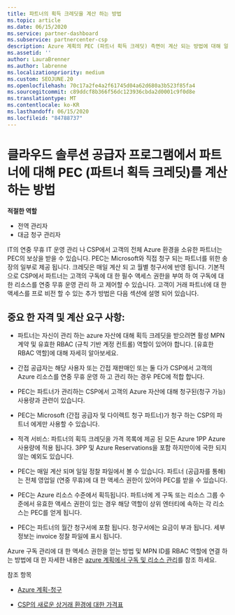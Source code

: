 ```yaml
---
title: 파트너의 획득 크레딧을 계산 하는 방법
ms.topic: article
ms.date: 06/15/2020
ms.service: partner-dashboard
ms.subservice: partnercenter-csp
description: Azure 계획의 PEC (파트너 획득 크레딧) 측면이 계산 되는 방법에 대해 알아봅니다. 여기에는 파트너 및 간접 공급자에 대 한 자격 요구 사항이 포함 됩니다.
ms.assetid: ''
author: LauraBrenner
ms.author: labrenne
ms.localizationpriority: medium
ms.custom: SEOJUNE.20
ms.openlocfilehash: 70c17a2fe4a2f61745d04a62d680a3b523f85fa4
ms.sourcegitcommit: c89ddcf8b366f56dc123936cbda2d0001c9f0d8e
ms.translationtype: MT
ms.contentlocale: ko-KR
ms.lasthandoff: 06/15/2020
ms.locfileid: "84788737"
---
```

# <a name="how-partner-earned-credit-pec-is-calculated-for-partners-in-the-cloud-solution-provider-program"></a>클라우드 솔루션 공급자 프로그램에서 파트너에 대해 PEC (파트너 획득 크레딧)를 계산 하는 방법

**적절한 역할**

- 전역 관리자
- 대금 청구 관리자

IT의 연중 무휴 IT 운영 관리 나 CSP에서 고객의 전체 Azure 환경을 소유한 파트너는 PEC의 보상을 받을 수 있습니다. PEC는 Microsoft와 직접 청구 되는 파트너를 위한 송장의 일부로 제공 됩니다. 크레딧은 매일 계산 되 고 월별 청구서에 반영 됩니다. 기본적으로 CSP에서 파트너는 고객의 구독에 대 한 필수 액세스 권한을 부여 하 여 구독에 대 한 리소스를 연중 무휴 운영 관리 하 고 제어할 수 있습니다. 고객이 거래 파트너에 대 한 액세스를 프로 비전 할 수 있는 추가 방법은 다음 섹션에 설명 되어 있습니다.


## <a name="important-eligibility-and-calculation-requirements"></a>중요 한 자격 및 계산 요구 사항:

- 파트너는 자신이 관리 하는 azure 자산에 대해 획득 크레딧을 받으려면 활성 MPN 계약 및 유효한 RBAC (규칙 기반 계정 컨트롤) 역할이 있어야 합니다. [유효한 RBAC 역할]에 대해 자세히 알아보세요.

- 간접 공급자는 해당 사용자 또는 간접 재판매인 또는 둘 다가 CSP에서 고객의 Azure 리소스를 연중 무휴 운영 하 고 관리 하는 경우 PEC에 적합 합니다.

- PEC는 파트너가 관리하는 CSP에서 고객의 Azure 자산에 대해 청구된(청구 가능) 사용량과 관련이 있습니다. 

- PEC는 Microsoft (간접 공급자 및 다이렉트 청구 파트너)가 청구 하는 CSP의 파트너 에게만 사용할 수 있습니다.

- 적격 서비스: 파트너의 획득 크레딧을 가격 목록에 제공 된 모든 Azure 1PP Azure 사용량에 적용 됩니다. 3PP 및 Azure Reservations을 포함 하지만이에 국한 되지 않는 예외도 있습니다.

- PEC는 매일 계산 되며 일일 정찰 파일에서 볼 수 있습니다. 파트너 (공급자를 통해)는 전체 영업일 (연중 무휴)에 대 한 액세스 권한이 있어야 PEC를 받을 수 있습니다.

- PEC는 Azure 리소스 수준에서 획득됩니다. 파트너에 게 구독 또는 리소스 그룹 수준에서 유효한 액세스 권한이 있는 경우 해당 역할이 상위 엔터티에 속하는 각 리소스는 PEC를 얻게 됩니다. 

- PEC는 파트너의 월간 청구서에 포함 됩니다. 청구서에는 요금이 부과 됩니다. 세부 정보는 invoice 정찰 파일에 표시 됩니다.

Azure 구독 관리에 대 한 액세스 권한을 얻는 방법 및 MPN ID를 RBAC 역할에 연결 하는 방법에 대 한 자세한 내용은 [azure 계획에서 구독 및 리소스 관리](azure-plan-manage.md)를 참조 하세요.

참조 항목

- [Azure 계획-청구](azure-plan-billing.md)

- [CSP의 새로운 상거래 환경에 대한 가격표](azure-plan-price-list.md)